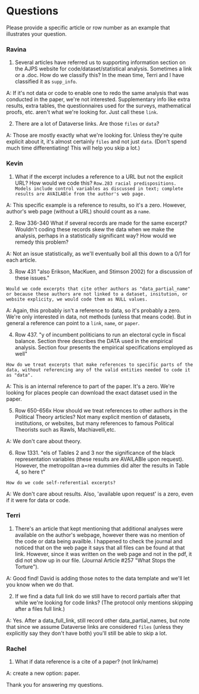 # Questions

Please provide a specific article or row number as an example that illustrates your question.

### Ravina

  1. Several articles have referred us to supporting information section on the AJPS website for code/dataset/statistical analysis. Sometimes a link or a .doc. How do we classify this? In the mean time, Terri and I have classified it as `supp_info`.

  A: If it's not data or code to enable one to redo the same analysis that was conducted in the paper, we're not interested. Supplementary info like extra results, extra tables, the questionnaires used for the surveys, mathematical proofs, etc. aren't what we're looking for. Just call these `link`.
  
  2. There are a lot of Dataverse links. Are those `files` or `data`?
  
  A: Those are mostly exactly what we're looking for. Unless they're quite explicit about it, it's almost certainly `files` and not just `data`. (Don't spend much time differentiating! This will help you skip a lot.)

### Kevin
  1. What if the excerpt includes a reference to a URL but not the explicit URL? How would we code this? `Row.283 racial predispositions. Models include control variables as discussed in text; complete results are AVAILABle from the author's web page.`

  A: This specific example is a reference to results, so it's a zero. However, author's web page (without a URL) should count as a `name`.

  2. Row 336-340
  What if several records are made for the same excerpt?  Wouldn't coding these records skew the data when we make the analysis, perhaps in a statistically significant way? How would we remedy this problem?

  A: Not an issue statistically, as we'll eventually boil all this down to a 0/1 for each article.

  3. Row 431 "also Erikson, MacKuen, and Stimson 2002) for a discussion of these issues."

	Would we code excerpts that cite other authors as "data_partial_name" or because these authors are not linked to a dataset, insitution, or website explicity, we would code them as NULL values.

  A: Again, this probably isn't a reference to data, so it's probably a zero. We're only interested in data, not methods (unless that means code). But in general a reference can point to a `link`, `name`, or `paper`.

  4. Row 437. "y of incumbent politicians to run an electoral cycle in fiscal balance. Section three describes the DATA used in the empirical analysis. Section four presents the empirical specifications employed as well"

	How do we treat excerpts that make references to specific parts of the data, without referencing any of the valid entities needed to code it as "data".

  A: This is an internal reference to part of the paper. It's a zero. We're looking for places people can download the exact dataset used in the paper.

  5. Row 650-656x
	How should we treat references to other authors in the Political Theory articles? Not many explicit mention of datasets, institutions, or websites, but many references to famous Political Theorists such as Rawls, Machiavelli,etc.

  A: We don't care about theory.

  6. Row 1331. "els of Tables 2 and 3 nor the significance of the black representation variables (these results are AVAILABle upon request). However, the metropolitan a=rea dummies did alter the results in Table 4, so here t"

	How do we code self-referential excerpts?

  A: We don't care about results. Also, 'available upon request' is a zero, even if it were for data or code.

### Terri
  1. There's an article that kept mentioning that additional analyses were available on the author's webpage, however there was no mention of the code or data being availble. I happened to check the journal and noticed that on the web page it says that all files can be found at that link. However, since it was written on the web page and not in the pdf, it did not show up in our file. (Journal Article #257 "What Stops the Torture").

  A: Good find! David is adding those notes to the data template and we'll let you know when we do that.
  
  2. If we find a data full link do we still have to record partials after that while we're looking for code links? (The protocol only mentions skipping after a files full link.)
  
  A: Yes. After a data_full_link, still record other data_partial_names, but note that since we assume Dataverse links are considered `files` (unless they explicitly say they don't have both) you'll still be able to skip a lot.

### Rachel
  1. What if data reference is a cite of a paper? (not link/name)

  A: create a new option: paper.

  Thank you for answering my questions.
